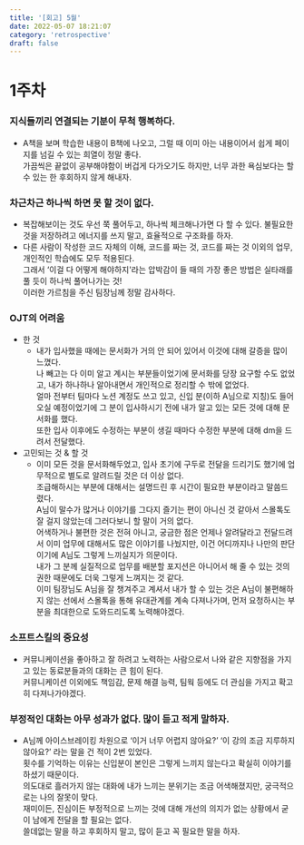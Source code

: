 ```yaml
---
title: '[회고] 5월'
date: 2022-05-07 18:21:07
category: 'retrospective'
draft: false
---
```


# 1주차
  ### 지식들끼리 연결되는 기분이 무척 행복하다.
  - A책을 보며 학습한 내용이 B책에 나오고, 그럴 때 이미 아는 내용이어서 쉽게 페이지를 넘길 수 있는 희열이 정말 좋다.  
    가끔씩은 끝없이 공부해야함이 버겁게 다가오기도 하지만, 너무 과한 욕심보다는 할 수 있는 한 후회하지 않게 해내자. 

  ### 차근차근 하나씩 하면 못 할 것이 없다.
  - 복잡해보이는 것도 우선 쭉 풀어두고, 하나씩 체크해나가면 다 할 수 있다. 불필요한 것을 저장하려고 에너지를 쓰지 말고, 효율적으로 구조화를 하자.
  - 다른 사람이 작성한 코드 자체의 이해, 코드를 짜는 것, 코드를 짜는 것 이외의 업무, 개인적인 학습에도 모두 적용된다.   
    그래서 ‘이걸 다 어떻게 해야하지'라는 압박감이 들 때의 가장 좋은 방법은 실타래를 풀 듯이 하나씩 풀어나가는 것!  
    이러한 가르침을 주신 팀장님께 정말 감사하다.
  
  ### OJT의 어려움
  - 한 것
      - 내가 입사했을 때에는 문서화가 거의 안 되어 있어서 이것에 대해 갈증을 많이 느꼈다.  
      나 빼고는 다 이미 알고 계시는 부분들이었기에 문서화를 당장 요구할 수도 없었고, 내가 하나하나 알아내면서 개인적으로 정리할 수 밖에 없었다.  
      얼마 전부터 팀마다 노션 계정도 쓰고 있고, 신입 분(이하 A님으로 지칭)도 들어오실 예정이었기에 그 분이 입사하시기 전에 내가 알고 있는 모든 것에 대해 문서화를 했다.  
      또한 입사 이후에도 수정하는 부분이 생길 때마다 수정한 부분에 대해 dm을 드려서 전달했다.
  - 고민되는 것 & 할 것
      - 이미 모든 것을 문서화해두었고, 입사 초기에 구두로 전달을 드리기도 했기에 업무적으로 별도로 알려드릴 것은 더 이상 없다.  
      조급해하시는 부분에 대해서는 설명드린 후 시간이 필요한 부분이라고 말씀드렸다.  
      A님이 말수가 많거나 이야기를 그다지 즐기는 편이 아니신 것 같아서 스몰톡도 잘 걸지 않았는데 그러다보니 할 말이 거의 없다.  
      어색하거나 불편한 것은 전혀 아니고, 궁금한 점은 언제나 알려달라고 전달드려서 이미 업무에 대해서도 많은 이야기를 나눴지만, 이건 어디까지나 나만의 판단이기에 A님도 그렇게 느끼실지가 의문이다.  
      내가 그 분께 실질적으로 업무를 배분할 포지션은 아니어서 해 줄 수 있는 것의 권한 때문에도 더욱 그렇게 느껴지는 것 같다.  
      이미 팀장님도 A님을 잘 챙겨주고 계셔서 내가 할 수 있는 것은 A님이 불편해하지 않는 선에서 스몰톡을 통해 유대관계를 계속 다져나가며, 먼저 요청하시는 부분을 최대한으로 도와드리도록 노력해야겠다.
  
  ### 소프트스킬의 중요성
  - 커뮤니케이션을 좋아하고 잘 하려고 노력하는 사람으로서 나와 같은 지향점을 가지고 있는 동료분들과의 대화는 큰 힘이 된다.  
    커뮤니케이션 이외에도 책임감, 문제 해결 능력, 팀웍 등에도 더 관심을 가지고 확고히 다져나가야겠다.
  
  ### 부정적인 대화는 아무 성과가 없다. 많이 듣고 적게 말하자.
  - A님께 아이스브레이킹 차원으로 ‘이거 너무 어렵지 않아요?’ ‘이 강의 조금 지루하지 않아요?’ 라는 말을 건 적이 2번 있었다.  
    횟수를 기억하는 이유는 신입분이 본인은 그렇게 느끼지 않는다고 확실히 이야기를 하셨기 때문이다.   
    의도대로 흘러가지 않는 대화에 내가 느끼는 분위기는 조금 어색해졌지만, 궁극적으로는 나의 잘못이 맞다.  
    재미이든, 진심이든 부정적으로 느끼는 것에 대해 개선의 의지가 없는 상황에서 굳이 남에게 전달을 할 필요는 없다.  
    쓸데없는 말을 하고 후회하지 말고, 많이 듣고 꼭 필요한 말을 하자.